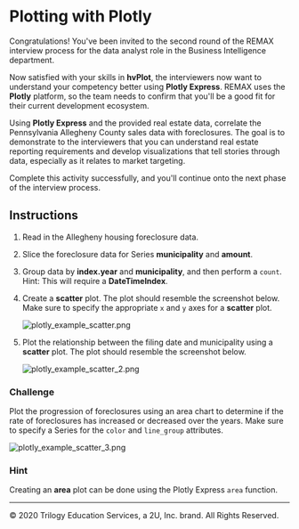 # Plotting with Plotly

Congratulations! You've been invited to the second round of the REMAX interview process for the data analyst role in the Business Intelligence department.

Now satisfied with your skills in **hvPlot**, the interviewers now want to understand your competency better using **Plotly Express**. REMAX  uses the **Plotly** platform, so the team needs to confirm that you'll be a good fit for their current development ecosystem.

Using **Plotly Express** and the provided real estate data, correlate the Pennsylvania Allegheny County sales data with foreclosures. The goal is to demonstrate to the interviewers that you can understand real estate reporting requirements and develop visualizations that tell stories through data, especially as it relates to market targeting.

Complete this activity successfully, and you'll continue onto the next phase of the interview process.

## Instructions

1. Read in the Allegheny housing foreclosure data.

2. Slice the foreclosure data for Series **municipality** and **amount**.

3. Group data by **index.year** and **municipality**, and then perform a `count`. Hint: This will require a **DateTimeIndex**.

4. Create a **scatter** plot. The plot should resemble the screenshot below. Make sure to specify the appropriate `x` and `y` axes for a **scatter** plot.

    ![plotly_example_scatter.png](Images/plotly_example_scatter.png)

5. Plot the relationship between the filing date and municipality using a **scatter** plot. The plot should resemble the screenshot below.

    ![plotly_example_scatter_2.png](Images/plotly_example_scatter_2.png)

### Challenge

Plot the progression of foreclosures using an area chart to determine if the rate of foreclosures has increased or decreased over the years. Make sure to specify a Series for the `color` and `line_group` attributes.

  ![plotly_example_scatter_3.png](Images/plotly_example_scatter_3.png)

### Hint

Creating an **area** plot can be done using the Plotly Express `area` function.

---

© 2020 Trilogy Education Services, a 2U, Inc. brand. All Rights Reserved.

